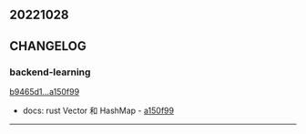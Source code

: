 ## 20221028

## CHANGELOG

### backend-learning

[b9465d1...a150f99](https://github.com/zhbhun/backend-learning/compare/b9465d1...a150f99)

* docs: rust Vector 和 HashMap - [a150f99](https://github.com/zhbhun/backend-learning/commit/a150f99cf4ea77aef72220e7d6846db7374758e7)

---

